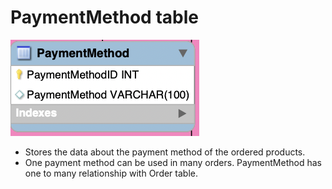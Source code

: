 # PaymentMethod table

![paymentMethod Table](../images/paymentMethod.png)

- Stores the data about the payment method of the ordered products.
- One payment method can be used in many orders. PaymentMethod has one to many relationship with Order table.
